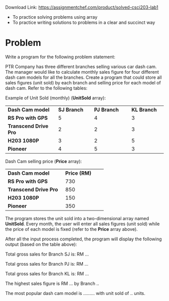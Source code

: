 Download Link: https://assignmentchef.com/product/solved-csci203-lab1
<br>
<ul>

 <li>To practice solving problems using array</li>

 <li>To practice writing solutions to problems in a clear and succinct way<strong> </strong></li>

</ul>

<h1>Problem</h1>

Write a program for the following problem statement:

PTR Company has three different branches selling various car dash cam. The manager would like to calculate monthly sales figure for four different dash cam models for all the branches. Create a program that could store all sales figures (unit sold) by each branch and selling price for each model of dash cam. Refer to the following tables:




Example of Unit Sold (monthly) (<strong>UnitSold</strong> array):




<table width="511">

 <tbody>

  <tr>

   <td width="167"><strong>Dash Cam model </strong></td>

   <td width="114"><strong>SJ Branch  </strong></td>

   <td width="120"><strong>PJ Branch  </strong></td>

   <td width="109"><strong>KL Branch  </strong></td>

  </tr>

  <tr>

   <td width="167"><strong>RS Pro with GPS </strong></td>

   <td width="114">5</td>

   <td width="120">4</td>

   <td width="109">3</td>

  </tr>

  <tr>

   <td width="167"><strong>Transcend Drive Pro </strong></td>

   <td width="114">2</td>

   <td width="120">2</td>

   <td width="109">3</td>

  </tr>

  <tr>

   <td width="167"><strong>H203 1080P </strong></td>

   <td width="114">3</td>

   <td width="120">2</td>

   <td width="109">5</td>

  </tr>

  <tr>

   <td width="167"><strong>Pioneer </strong></td>

   <td width="114">4</td>

   <td width="120">5</td>

   <td width="109">3</td>

  </tr>

 </tbody>

</table>




Dash Cam selling price (<strong>Price</strong> array):




<table width="281">

 <tbody>

  <tr>

   <td width="167"><strong>Dash Cam model </strong></td>

   <td width="114"><strong>Price (RM) </strong></td>

  </tr>

  <tr>

   <td width="167"><strong>RS Pro with GPS </strong></td>

   <td width="114">730</td>

  </tr>

  <tr>

   <td width="167"><strong>Transcend Drive Pro </strong></td>

   <td width="114">850</td>

  </tr>

  <tr>

   <td width="167"><strong>H203 1080P </strong></td>

   <td width="114">150</td>

  </tr>

  <tr>

   <td width="167"><strong>Pioneer </strong></td>

   <td width="114">350</td>

  </tr>

 </tbody>

</table>




The program stores the unit sold into a two-dimensional array named <strong>UnitSold</strong>. Every month, the user will enter all sales figures (unit sold) while the price of each model is fixed (refer to the <strong>Price</strong> array above).

After all the input process completed, the program will display the following output (based on the table above):

Total gross sales for Branch SJ is: RM …

Total gross sales for Branch PJ is: RM …

Total gross sales for Branch KL is: RM …

The highest sales figure is RM … by Branch ..

The most popular dash cam model is ……… with unit sold of .. units.

<strong> </strong>
